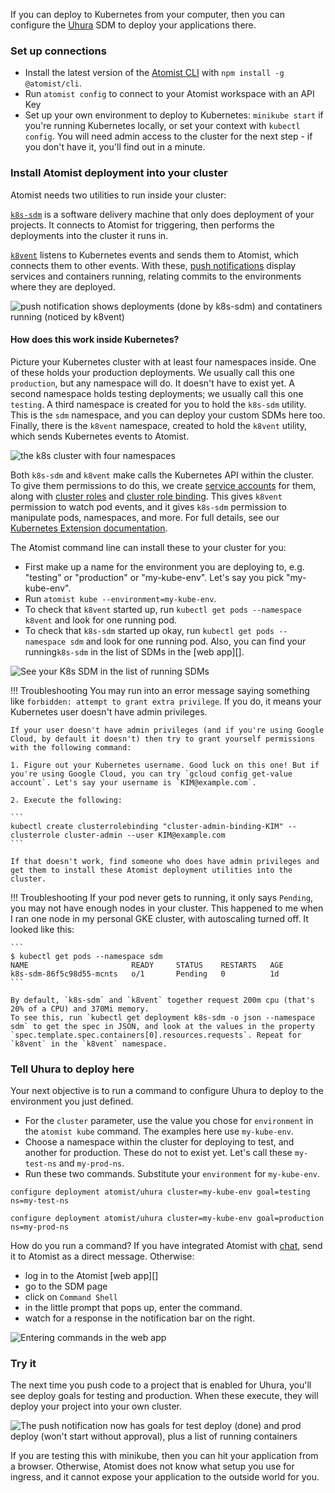 If you can deploy to Kubernetes from your computer, then you can configure the [Uhura](../../user/uhura.md) SDM to deploy your
applications there.

### Set up connections

* Install the latest version of the [Atomist CLI](../../developer/cli.md) with `npm install -g @atomist/cli`.
* Run `atomist config` to connect to your Atomist workspace with an API Key
* Set up your own environment to deploy to Kubernetes: `minikube start` if you're running Kubernetes locally, or set your context with `kubectl config`. You will need admin access to the cluster for the next step - if you don't have it, you'll find out in a minute.

### Install Atomist deployment into your cluster

Atomist needs two utilities to run inside your cluster:

[`k8s-sdm`](https://github.com/atomist/k8s-sdm) is a software delivery machine that only does deployment
of your projects. It connects to Atomist for triggering, then performs the deployments into the cluster it runs in.

[`k8vent`](https://github.com/atomist/k8vent) listens to Kubernetes events and sends them to Atomist, which connects them to other events. With these, [push notifications](../../user/lifecycle.md) display services and containers running, relating commits to the environments where they are deployed.

![push notification shows deployments (done by k8s-sdm) and contatiners running (noticed by k8vent)](img/k8vent-in-action.png)

#### How does this work inside Kubernetes?

Picture your Kubernetes cluster with at least four namespaces inside. One of these holds your production deployments. We usually call this one
`production`, but any namespace will do. It doesn't have to exist yet. A second namespace holds testing deployments; we usually call this one `testing`. A third namespace is created for you to hold the `k8s-sdm` utility. This is the `sdm` namespace, and you can deploy your custom SDMs here too. Finally, there is the `k8vent` namespace, created to hold the `k8vent` utility, which sends Kubernetes events to Atomist.

![the k8s cluster with four namespaces](img/k8s-with-atomist-utilities.jpg)

Both `k8s-sdm` and `k8vent` make calls the Kubernetes API within the cluster.
To give them permissions to do this, we create
[service accounts](https://kubernetes.io/docs/reference/access-authn-authz/rbac/#service-account-permissions)
for them, along with
[cluster roles](https://kubernetes.io/docs/reference/access-authn-authz/rbac/#kubectl-create-clusterrolebinding)
and [cluster role binding](https://kubernetes.io/docs/reference/access-authn-authz/rbac/#kubectl-create-clusterrolebinding).
 This gives `k8vent` permission to watch pod events, and it gives `k8s-sdm` permission to manipulate pods, namespaces, and more. For full details, see our [Kubernetes Extension documentation](index.md).

The Atomist command line can install these to your cluster for you:

* First make up a name for the environment you are deploying to, e.g. "testing" or "production" or "my-kube-env". Let's say you pick "my-kube-env".
* Run `atomist kube --environment=my-kube-env`.
* To check that `k8vent` started up, run `kubectl get pods --namespace k8vent` and look for one running pod.
* To check that `k8s-sdm` started up okay, run `kubectl get pods --namespace sdm` and look for one running pod. Also, you can find your running`k8s-sdm` in the list of SDMs in the [web app][].

![See your K8s SDM in the list of running SDMs](img/list-k8s-sdm.png)

!!! Troubleshooting
    You may run into an error message saying something like `forbidden: attempt to grant extra privilege`. If you do, it means your Kubernetes user doesn't have admin privileges.

    If your user doesn't have admin privileges (and if you're using Google Cloud, by default it doesn't) then try to grant yourself permissions with the following command:

    1. Figure out your Kubernetes username. Good luck on this one! But if you're using Google Cloud, you can try `gcloud config get-value account`. Let's say your username is `KIM@example.com`.

    2. Execute the following:

    ```
    kubectl create clusterrolebinding "cluster-admin-binding-KIM" --clusterrole cluster-admin --user KIM@example.com
    ```

    If that doesn't work, find someone who does have admin privileges and get them to install these Atomist deployment utilities into the cluster.

!!! Troubleshooting
    If your pod never gets to running, it only says `Pending`, you may not have enough nodes in your cluster. This happened to me when I ran one node in my personal GKE cluster, with autoscaling turned off. It looked like this:

    ```
    $ kubectl get pods --namespace sdm
    NAME                       READY     STATUS    RESTARTS   AGE
    k8s-sdm-86f5c98d55-mcnts   o/1       Pending   0          1d
    ```

    By default, `k8s-sdm` and `k8vent` together request 200m cpu (that's 20% of a CPU) and 370Mi memory.
    To see this, run `kubectl get deployment k8s-sdm -o json --namespace sdm` to get the spec in JSON, and look at the values in the property `spec.template.spec.containers[0].resources.requests`. Repeat for `k8vent` in the `k8vent` namespace.

### Tell Uhura to deploy here

Your next objective is to run a command to configure Uhura to deploy to the environment you just defined.

* For the `cluster` parameter, use the value you chose for `environment` in the `atomist kube` command. The examples here use `my-kube-env`.
* Choose a namespace within the cluster for deploying to test, and another for production. These do not to exist yet. Let's call these `my-test-ns` and `my-prod-ns`.
* Run these two commands. Substitute your `environment` for `my-kube-env`.

`configure deployment atomist/uhura cluster=my-kube-env goal=testing ns=my-test-ns`

`configure deployment atomist/uhura cluster=my-kube-env goal=production ns=my-prod-ns`

How do you run a command? If you have integrated Atomist with [chat](../../user/slack.md), send it to Atomist as a direct message. Otherwise:

* log in to the Atomist [web app][]
* go to the SDM page
* click on `Command Shell`
* in the little prompt that pops up, enter the command.
* watch for a response in the notification bar on the right.

![Entering commands in the web app](img/configure-deploy-in-web-app.png)

### Try it

The next time you push code to a project that is enabled for Uhura, you'll see deploy goals for testing and production.
When these execute, they will deploy your project into your own cluster.

![The push notification now has goals for test deploy (done) and prod deploy (won't start without approval), plus a list of running containers](img/configure-k8s-victory.png)

If you are testing this with minikube, then you can hit your application from a browser. Otherwise, Atomist does
not know what setup you use for ingress, and it cannot expose your application to the outside world for you.
